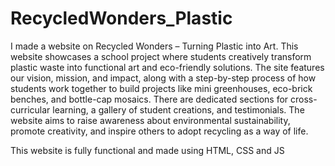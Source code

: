 # RecycledWonders_Plastic
I made a website on Recycled Wonders – Turning Plastic into Art. This website showcases a school project where students creatively transform plastic waste into functional art and eco-friendly solutions. The site features our vision, mission, and impact, along with a step-by-step process of how students work together to build projects like mini greenhouses, eco-brick benches, and bottle-cap mosaics. There are dedicated sections for cross-curricular learning, a gallery of student creations, and testimonials. The website aims to raise awareness about environmental sustainability, promote creativity, and inspire others to adopt recycling as a way of life.

This website is fully functional and made using HTML, CSS and JS
